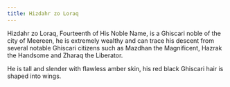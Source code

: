 ```yaml
---
title: Hizdahr zo Loraq
---
```


Hizdahr zo Loraq, Fourteenth of His Noble Name, is a Ghiscari noble of the city of Meereen, he is extremely wealthy and can trace his descent from several notable Ghiscari citizens such as Mazdhan the Magnificent, Hazrak the Handsome and Zharaq the Liberator.

He is tall and slender with flawless amber skin, his red black Ghiscari hair is shaped into wings.


